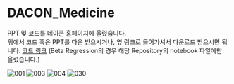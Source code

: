 # DACON_Medicine   
PPT 및 코드를 데이콘 홈페이지에 올렸습니다.    
위에서 코드 혹은 PPT를 다운 받으시거나, 옆 링크로 들어가셔서 다운로드 받으시면 됩니다. [코드 링크](https://dacon.io/competitions/official/236127/codeshare/8839?page=1&dtype=recent)
(Beta Regression의 경우 해당 Repository의 notebook 파일에만 올렸습니다.)    
    
![001](https://github.com/hoon-bari/DACON_Medicine/assets/121400054/8daba481-0aea-4fc3-92c6-ad144f4a601d)
![003](https://github.com/hoon-bari/DACON_Medicine/assets/121400054/45e07991-7212-4231-b715-d70dae9ef097)
![004](https://github.com/hoon-bari/DACON_Medicine/assets/121400054/7d3b66da-9b4e-4709-bf54-e11a9a01f39d)
![030](https://github.com/hoon-bari/DACON_Medicine/assets/121400054/3dab04e7-b269-4304-a484-ed9ba79eef45)
